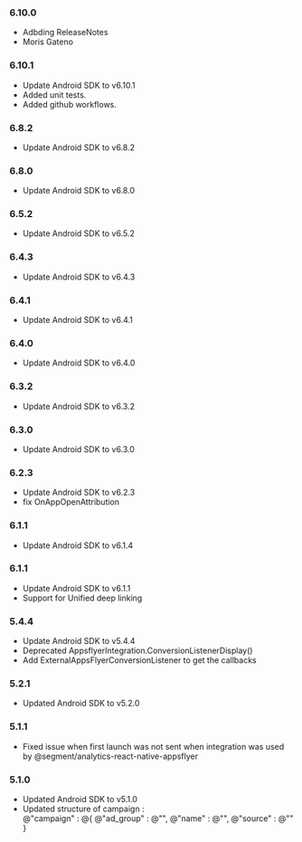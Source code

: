### 6.10.0
* Adbding ReleaseNotes
* Moris Gateno

### 6.10.1
* Update Android SDK to v6.10.1
* Added unit tests.
* Added github workflows. 

### 6.8.2
* Update Android SDK to v6.8.2

### 6.8.0
* Update Android SDK to v6.8.0

### 6.5.2
* Update Android SDK to v6.5.2

### 6.4.3
* Update Android SDK to v6.4.3

### 6.4.1
* Update Android SDK to v6.4.1

### 6.4.0
* Update Android SDK to v6.4.0

### 6.3.2
* Update Android SDK to v6.3.2

### 6.3.0
* Update Android SDK to v6.3.0

### 6.2.3
* Update Android SDK to v6.2.3
* fix OnAppOpenAttribution

### 6.1.1
* Update Android SDK to v6.1.4

### 6.1.1
* Update Android SDK to v6.1.1
* Support for Unified deep linking

### 5.4.4
* Update Android SDK to v5.4.4
* Deprecated AppsflyerIntegration.ConversionListenerDisplay()
* Add ExternalAppsFlyerConversionListener to get the callbacks

### 5.2.1
* Updated Android SDK to v5.2.0

### 5.1.1
*  Fixed issue when first launch was not sent when integration was used by @segment/analytics-react-native-appsflyer

### 5.1.0
* Updated Android SDK to v5.1.0
* Updated structure of campaign :     
    @"campaign" : @{
            @"ad_group" : @"",
            @"name" : @"",
            @"source" : @""
        }
